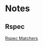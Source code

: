 # Notes

## Rspec
[Rspec Matchers](https://github.com/ogirginc/Notes/blob/master/Rspec/Matchers.md)
